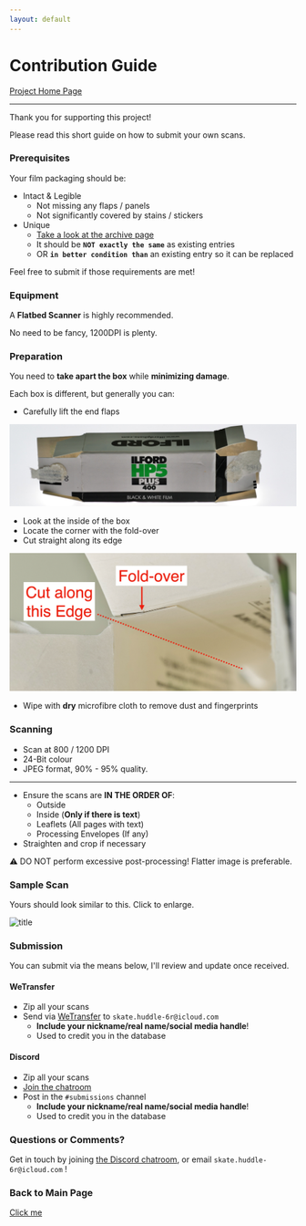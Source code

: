 ```yaml
---
layout: default
---
```


# Contribution Guide

[Project Home Page](../README.md)

----------

Thank you for supporting this project!

Please read this short guide on how to submit your own scans.

### Prerequisites

Your film packaging should be:

* Intact & Legible
	* Not missing any flaps / panels
	* Not significantly covered by stains / stickers
* Unique
	* [Take a look at the archive page](./film_packaging/by_brand.md)
	* It should be **`NOT exactly the same`** as existing entries
	* OR **`in better condition than`** an existing entry so it can be replaced

Feel free to submit if those requirements are met!

### Equipment

A **Flatbed Scanner** is highly recommended.

No need to be fancy, 1200DPI is plenty.

### Preparation

You need to **take apart the box** while **minimizing damage**.

Each box is different, but generally you can:

* Carefully lift the end flaps

![title](resources/endflap.jpeg)

* Look at the inside of the box
* Locate the corner with the fold-over
* Cut straight along its edge

![title](resources/fold.png)

* Wipe with **dry** microfibre cloth to remove dust and fingerprints

### Scanning

* Scan at 800 / 1200 DPI
* 24-Bit colour
* JPEG format, 90% - 95% quality.

------

* Ensure the scans are **IN THE ORDER OF**:
	* Outside
	* Inside (**Only if there is text**)
	* Leaflets (All pages with text)
	* Processing Envelopes (If any)
* Straighten and crop if necessary

⚠️ DO NOT perform excessive post-processing! Flatter image is preferable.

### Sample Scan

Yours should look similar to this. Click to enlarge.

![title](film_packaging/archive/00036_000.jpg)

### Submission

You can submit via the means below, I'll review and update once received.

#### WeTransfer

* Zip all your scans
* Send via [WeTransfer](https://wetransfer.com/) to `skate.huddle-6r@icloud.com`
	* **Include your nickname/real name/social media handle**!
	* Used to credit you in the database

#### Discord

* Zip all your scans
* [Join the chatroom](https://discord.gg/yvBx7dVG4B)
* Post in the `#submissions` channel
	* **Include your nickname/real name/social media handle**!
	* Used to credit you in the database

### Questions or Comments?

Get in touch by joining [the Discord chatroom](https://discord.gg/yvBx7dVG4B), or email `skate.huddle-6r@icloud.com` !

### Back to Main Page

[Click me](README.md)
